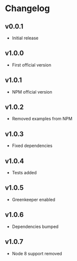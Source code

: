 # Changelog

## v0.0.1

- Initial release

## v1.0.0

- First official version

## v1.0.1

- NPM official version

## v1.0.2

- Removed examples from NPM

## v1.0.3

- Fixed dependencies

## v1.0.4

- Tests added

## v1.0.5

- Greenkeeper enabled

## v1.0.6

- Dependencies bumped

## v1.0.7

- Node 8 support removed
